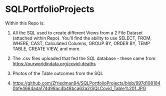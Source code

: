 # SQLPortfolioProjects
Within this Repo is:
1. All the SQL used to create different Views from a 2 File Dataset (attached within Repo).
  You'll find the ability to use SELECT, FROM, WHERE, CAST, Calculated Columns, GROUP BY, ORDER BY, TEMP TABLE, CREATE VIEW, and more.

2. The .csv files uploaded that fed the SQL database - these came from: https://ourworldindata.org/covid-deaths

3. Photos of the Table outcomes from the SQL

4. https://github.com/Zfriedman94/SQLPortfolioProjects/blob/997d1081840bfe4664ada174d98ac4b48bca62a2/SQLCovid_Table%201.JPG
